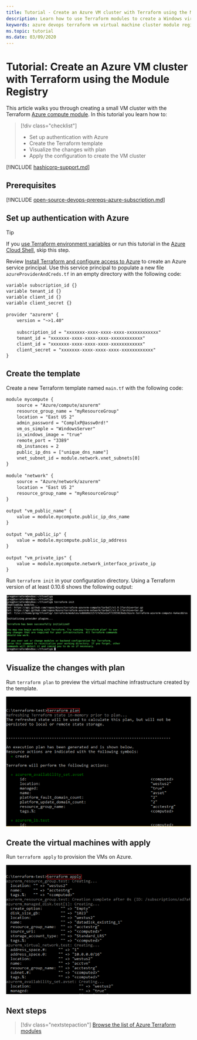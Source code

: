 ```yaml
---
title: Tutorial - Create an Azure VM cluster with Terraform using the Module Registry
description: Learn how to use Terraform modules to create a Windows virtual machine cluster in Azure.
keywords: azure devops terraform vm virtual machine cluster module registry
ms.topic: tutorial
ms.date: 03/09/2020
---
```


# Tutorial: Create an Azure VM cluster with Terraform using the Module Registry

This article walks you through creating a small VM cluster with the Terraform [Azure compute module](https://registry.terraform.io/modules/Azure/compute/azurerm/1.0.2). In this tutorial you learn how to: 

> [!div class="checklist"]
> * Set up authentication with Azure
> * Create the Terraform template
> * Visualize the changes with plan
> * Apply the configuration to create the VM cluster

[!INCLUDE [hashicorp-support.md](includes/hashicorp-support.md)]

## Prerequisites

[!INCLUDE [open-source-devops-prereqs-azure-subscription.md](../includes/open-source-devops-prereqs-azure-subscription.md)]

## Set up authentication with Azure

> [!TIP]
> If you [use Terraform environment variables](getting-started-cloud-shell) or run this tutorial in the [Azure Cloud Shell](/azure/cloud-shell/overview), skip this step.

 Review [Install Terraform and configure access to Azure](getting-started-cloud-shell) to create an Azure service principal. Use this service principal to populate a new file `azureProviderAndCreds.tf` in an empty directory with the following code:

```hcl
variable subscription_id {}
variable tenant_id {}
variable client_id {}
variable client_secret {}

provider "azurerm" {
    version = "~>1.40"

    subscription_id = "xxxxxxx-xxxx-xxxx-xxxx-xxxxxxxxxxxx"
    tenant_id = "xxxxxxx-xxxx-xxxx-xxxx-xxxxxxxxxxxx"
    client_id = "xxxxxxx-xxxx-xxxx-xxxx-xxxxxxxxxxxx"
    client_secret = "xxxxxxx-xxxx-xxxx-xxxx-xxxxxxxxxxxx"
}
```

## Create the template

Create a new Terraform template named `main.tf` with the following code:

```hcl
module mycompute {
    source = "Azure/compute/azurerm"
    resource_group_name = "myResourceGroup"
    location = "East US 2"
    admin_password = "ComplxP@assw0rd!"
    vm_os_simple = "WindowsServer"
    is_windows_image = "true"
    remote_port = "3389"
    nb_instances = 2
    public_ip_dns = ["unique_dns_name"]
    vnet_subnet_id = module.network.vnet_subnets[0]
}

module "network" {
    source = "Azure/network/azurerm"
    location = "East US 2"
    resource_group_name = "myResourceGroup"
}

output "vm_public_name" {
    value = module.mycompute.public_ip_dns_name
}

output "vm_public_ip" {
    value = module.mycompute.public_ip_address
}

output "vm_private_ips" {
    value = module.mycompute.network_interface_private_ip
}
```

Run `terraform init` in your configuration directory. Using a Terraform version of at least 0.10.6 shows the following output:

![Terraform Init](media/create-vm-cluster-module/terraform-init-with-modules.png)

## Visualize the changes with plan

Run `terraform plan` to preview the virtual machine infrastructure created by the template.

![Terraform Plan](media/create-vm-cluster-with-infrastructure/terraform-plan.png)


## Create the virtual machines with apply

Run `terraform apply` to provision the VMs on Azure.

![Terraform Apply](media/create-vm-cluster-with-infrastructure/terraform-apply.png)

## Next steps

> [!div class="nextstepaction"] 
> [Browse the list of Azure Terraform modules](https://registry.terraform.io/modules/Azure)
